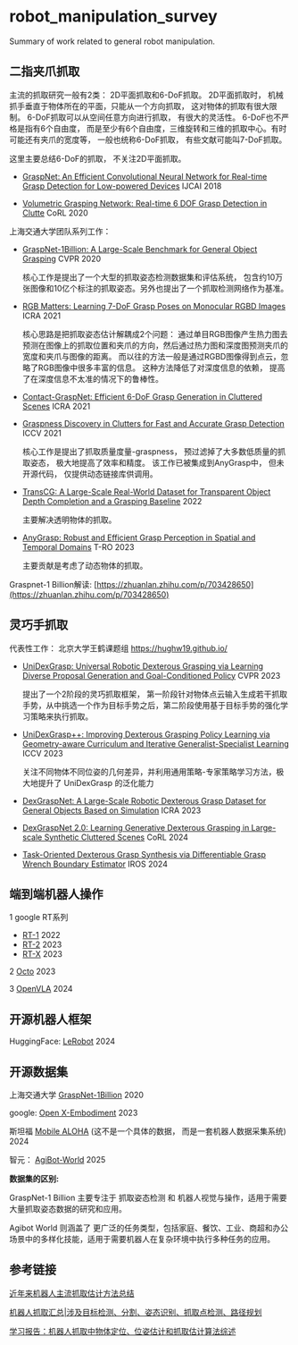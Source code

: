 # robot_manipulation_survey
Summary of work related to general robot manipulation.



## 二指夹爪抓取

主流的抓取研究一般有2类： 2D平面抓取和6-DoF抓取。 2D平面抓取时， 机械抓手垂直于物体所在的平面，只能从一个方向抓取， 这对物体的抓取有很大限制。
6-DoF抓取可以从空间任意方向进行抓取， 有很大的灵活性。 6-DoF也不严格是指有6个自由度， 而是至少有6个自由度，三维旋转和三维的抓取中心。有时可能还有夹爪的宽度等，
一般也统称6-DoF抓取， 有些文献可能叫7-DoF抓取。

这里主要总结6-DoF的抓取， 不关注2D平面抓取。 

- [GraspNet: An Efficient Convolutional Neural Network for Real-time Grasp Detection for Low-powered Devices](https://www.ijcai.org/proceedings/2018/0677.pdf)  IJCAI 2018


- [Volumetric Grasping Network: Real-time 6 DOF Grasp Detection in Clutte](https://arxiv.org/abs/2101.01132) CoRL  2020




上海交通大学团队系列工作： 

- [GraspNet-1Billion: A Large-Scale Benchmark for General Object Grasping](https://openaccess.thecvf.com/content_CVPR_2020/papers/Fang_GraspNet-1Billion_A_Large-Scale_Benchmark_for_General_Object_Grasping_CVPR_2020_paper.pdf)  CVPR 2020

  核心工作是提出了一个大型的抓取姿态检测数据集和评估系统， 包含约10万张图像和10亿个标注的抓取姿态。另外也提出了一个抓取检测网络作为基准。



-  [RGB Matters: Learning 7-DoF Grasp Poses on Monocular RGBD Images](https://arxiv.org/abs/2103.02184)  ICRA 2021
  
    核心思路是把抓取姿态估计解耦成2个问题： 通过单目RGB图像产生热力图去预测在图像上的抓取位置和夹爪的方向，然后通过热力图和深度图预测夹爪的宽度和夹爪与图像的距离。
而以往的方法一般是通过RGBD图像得到点云，忽略了RGB图像中很多丰富的信息。  这种方法降低了对深度信息的依赖， 提高了在深度信息不太准的情况下的鲁棒性。


- [Contact-GraspNet: Efficient 6-DoF Grasp Generation in Cluttered Scenes](https://arxiv.org/abs/2103.14127)  ICRA 2021


- [Graspness Discovery in Clutters for Fast and Accurate Grasp Detection](https://arxiv.org/abs/2406.11142)  ICCV 2021
    
    核心工作是提出了抓取质量度量-graspness， 预过滤掉了大多数低质量的抓取姿态， 极大地提高了效率和精度。 该工作已被集成到AnyGrasp中， 但未开源代码， 仅提供动态链接库供调用。

- [TransCG: A Large-Scale Real-World Dataset for Transparent Object Depth Completion and a Grasping Baseline](https://arxiv.org/abs/2202.08471) 2022

    主要解决透明物体的抓取。 


 
-  [AnyGrasp: Robust and Efficient Grasp Perception in Spatial and Temporal Domains](https://graspnet.net/anygrasp)   T-RO 2023
    
    主要贡献是考虑了动态物体的抓取。

  Graspnet-1 Billion解读: [https://zhuanlan.zhihu.com/p/703428650](https://zhuanlan.zhihu.com/p/703428650)


## 灵巧手抓取

代表性工作：
北京大学王鹤课题组    https://hughw19.github.io/

- [UniDexGrasp: Universal Robotic Dexterous Grasping via Learning Diverse Proposal Generation and Goal-Conditioned Policy](https://arxiv.org/abs/2303.00938)  CVPR 2023

   提出了一个2阶段的灵巧抓取框架， 第一阶段针对物体点云输入生成若干抓取手势，从中挑选一个作为目标手势之后，第二阶段使用基于目标手势的强化学习策略来执行抓取。



- [UniDexGrasp++: Improving Dexterous Grasping Policy Learning via Geometry-aware Curriculum and Iterative Generalist-Specialist Learning](https://arxiv.org/abs/2304.00464)    ICCV 2023 

    关注不同物体不同位姿的几何差异，并利用通用策略-专家策略学习方法，极大地提升了 UniDexGrasp 的泛化能力


- [DexGraspNet: A Large-Scale Robotic Dexterous Grasp Dataset for General Objects Based on Simulation](https://arxiv.org/abs/2210.02697) ICRA 2023


- [DexGraspNet 2.0: Learning Generative Dexterous Grasping in Large-scale Synthetic Cluttered Scenes](https://arxiv.org/abs/2410.23004)  CoRL 2024


- [Task-Oriented Dexterous Grasp Synthesis via Differentiable Grasp Wrench Boundary Estimator](https://arxiv.org/abs/2309.13586) IROS 2024







## 端到端机器人操作




1 google RT系列

- [RT-1](https://robotics-transformer1.github.io/)   2022
- [RT-2](https://robotics-transformer2.github.io/)   2023
- [RT-X](https://robotics-transformer-x.github.io/)   2023



2 [Octo](https://octo-models.github.io/)    2023






3 [OpenVLA](https://openvla.github.io/)    2024



## 开源机器人框架


HuggingFace: [LeRobot](https://github.com/huggingface/lerobot)  2024


## 开源数据集


上海交通大学 [GraspNet-1Billion](https://graspnet.net/) 2020

google: [Open X-Embodiment](https://robotics-transformer-x.github.io/)   2023


斯坦福 [Mobile ALOHA](https://mobile-aloha.github.io/)   (这不是一个具体的数据， 而是一套机器人数据采集系统)     2024


智元： [AgiBot-World](https://agibot-world.com/)   2025




**数据集的区别:**

GraspNet-1 Billion 主要专注于 抓取姿态检测 和 机器人视觉与操作，适用于需要大量抓取姿态数据的研究和应用。 

Agibot World 则涵盖了 更广泛的任务类型，包括家庭、餐饮、工业、商超和办公场景中的多样化技能，适用于需要机器人在复杂环境中执行多种任务的应用。



## 参考链接
[近年来机器人主流抓取估计方法总结](https://blog.51cto.com/u_14411234/3094747)

[机器人抓取汇总|涉及目标检测、分割、姿态识别、抓取点检测、路径规划](https://cloud.tencent.com/developer/inventory/1112/article/1587723)

[学习报告：机器人抓取中物体定位、位姿估计和抓取估计算法综述](https://www.scholat.com/teamwork/showPostMessage.html?id=10653)
